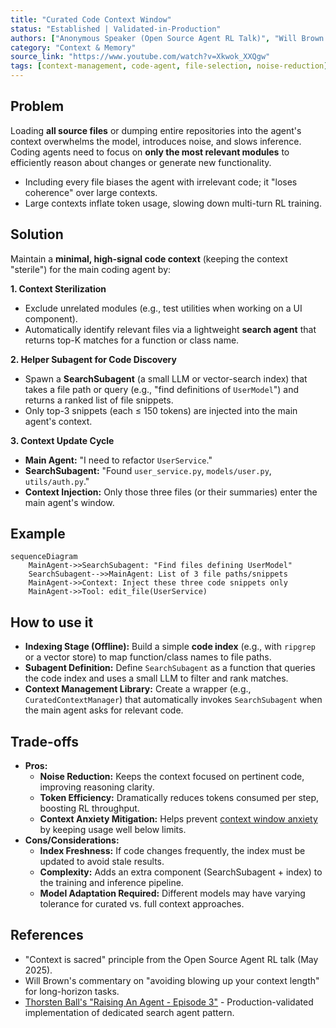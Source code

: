 ```yaml
---
title: "Curated Code Context Window"
status: "Established | Validated-in-Production"
authors: ["Anonymous Speaker (Open Source Agent RL Talk)", "Will Brown (Prime Intellect Talk)", "Thorsten Ball"]
category: "Context & Memory"
source_link: "https://www.youtube.com/watch?v=Xkwok_XXQgw"
tags: [context-management, code-agent, file-selection, noise-reduction]
---
```


## Problem

Loading **all source files** or dumping entire repositories into the agent's context overwhelms the model, introduces noise, and slows inference. Coding agents need to focus on **only the most relevant modules** to efficiently reason about changes or generate new functionality.

- Including every file biases the agent with irrelevant code; it "loses coherence" over large contexts.
- Large contexts inflate token usage, slowing down multi-turn RL training.

## Solution

Maintain a **minimal, high-signal code context** (keeping the context "sterile") for the main coding agent by:

**1. Context Sterilization**
- Exclude unrelated modules (e.g., test utilities when working on a UI component).
- Automatically identify relevant files via a lightweight **search agent** that returns top-K matches for a function or class name.

**2. Helper Subagent for Code Discovery**
- Spawn a **SearchSubagent** (a small LLM or vector-search index) that takes a file path or query (e.g., "find definitions of `UserModel`") and returns a ranked list of file snippets.
- Only top-3 snippets (each ≤ 150 tokens) are injected into the main agent's context.

**3. Context Update Cycle**
- **Main Agent:** "I need to refactor `UserService`."
- **SearchSubagent:** "Found `user_service.py`, `models/user.py`, `utils/auth.py`."
- **Context Injection:** Only those three files (or their summaries) enter the main agent's window.

## Example

```mermaid
sequenceDiagram
    MainAgent->>SearchSubagent: "Find files defining UserModel"
    SearchSubagent-->>MainAgent: List of 3 file paths/snippets
    MainAgent->>Context: Inject these three code snippets only
    MainAgent->>Tool: edit_file(UserService)
```

## How to use it

- **Indexing Stage (Offline):** Build a simple **code index** (e.g., with `ripgrep` or a vector store) to map function/class names to file paths.
- **Subagent Definition:** Define `SearchSubagent` as a function that queries the code index and uses a small LLM to filter and rank matches.
- **Context Management Library:** Create a wrapper (e.g., `CuratedContextManager`) that automatically invokes `SearchSubagent` when the main agent asks for relevant code.

## Trade-offs

- **Pros:**
  - **Noise Reduction:** Keeps the context focused on pertinent code, improving reasoning clarity.
  - **Token Efficiency:** Dramatically reduces tokens consumed per step, boosting RL throughput.
  - **Context Anxiety Mitigation:** Helps prevent [context window anxiety](context-window-anxiety-management.md) by keeping usage well below limits.
- **Cons/Considerations:**
  - **Index Freshness:** If code changes frequently, the index must be updated to avoid stale results.
  - **Complexity:** Adds an extra component (SearchSubagent + index) to the training and inference pipeline.
  - **Model Adaptation Required:** Different models may have varying tolerance for curated vs. full context approaches.

## References

- "Context is sacred" principle from the Open Source Agent RL talk (May 2025).
- Will Brown's commentary on "avoiding blowing up your context length" for long-horizon tasks.
- [Thorsten Ball's "Raising An Agent - Episode 3"](https://www.nibzard.com/ampcode) - Production-validated implementation of dedicated search agent pattern.